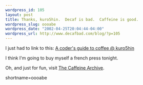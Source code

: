 ```yaml
--- 
wordpress_id: 105
layout: post
title: Thanks, kuro5hin.  Decaf is bad.  Caffeine is good.
wordpress_slug: oooabe
wordpress_date: "2002-04-25T20:04:44-04:00"
wordpress_url: http://www.decafbad.com/blog/?p=105
---
```

<p>I just had to link to this: <a href="http://www.kuro5hin.org/?op=displaystory;sid=2002/4/25/13272/5729">A coder's guide to coffee @ kuro5hin</a></p>
<p>I think I'm going to buy myself a french press tonight.</p>
<p>Oh, and just for fun, visit <a href="http://www.caffeinearchive.com/">The Caffeine Archive</a>.</p>
<!--more-->
shortname=oooabe
